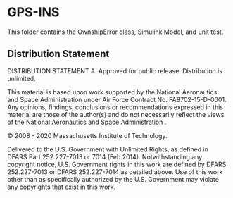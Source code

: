 # GPS-INS

This folder contains the OwnshipError class, Simulink Model, and unit test.

## Distribution Statement

DISTRIBUTION STATEMENT A. Approved for public release. Distribution is unlimited.

This material is based upon work supported by the National Aeronautics and Space Administration under Air Force Contract No. FA8702-15-D-0001. Any opinions, findings, conclusions or recommendations expressed in this material are those of the author(s) and do
 not necessarily reflect the views of the National Aeronautics and Space Administration .

© 2008 - 2020 Massachusetts Institute of Technology.

Delivered to the U.S. Government with Unlimited Rights, as defined in DFARS Part 252.227-7013 or 7014 (Feb 2014). Notwithstanding any copyright notice, U.S. Government rights in this work are defined by DFARS 252.227-7013 or DFARS 252.227-7014 as detailed above.
 Use of this work other than as specifically authorized by the U.S. Government may violate any copyrights that exist in this work.